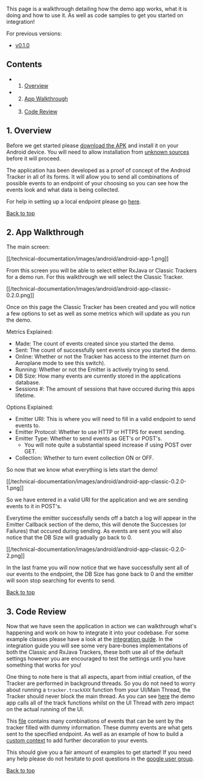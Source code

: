 <a name="top" />

This page is a walkthrough detailing how the demo app works, what it is doing and how to use it.  As well as code samples to get you started on integration!

For previous versions:

* [v0.1.0][0.1.0]

## Contents

- 1. [Overview](#overview)
- 2. [App Walkthrough](#walkthrough)
- 3. [Code Review](#review)

<a name="overview" />

## 1. Overview

Before we get started please [download the APK][download-apk] and install it on your Android device.  You will need to allow installation from [unknown sources][unknown-sources] before it will proceed.

The application has been developed as a proof of concept of the Android Tracker in all of its forms.  It will allow you to send all combinations of possible events to an endpoint of your choosing so you can see how the events look and what data is being collected.

For help in setting up a local endpoint please go [here][testing].

[Back to top](#top)

<a name="walkthrough" />

## 2. App Walkthrough

The main screen:

[[/technical-documentation/images/android/android-app-1.png]]

From this screen you will be able to select either RxJava or Classic Trackers for a demo run.  For this walkthrough we will select the Classic Tracker.

[[/technical-documentation/images/android/android-app-classic-0.2.0.png]]

Once on this page the Classic Tracker has been created and you will notice a few options to set as well as some metrics which will update as you run the demo.

Metrics Explained:

- Made: The count of events created since you started the demo.
- Sent: The count of successfully sent events since you started the demo.
- Online: Whether or not the Tracker has access to the internet (turn on Aeroplane mode to see this switch).
- Running: Whether or not the Emitter is actively trying to send.
- DB Size: How many events are currently stored in the applications database.
- Sessions #: The amount of sessions that have occured during this apps lifetime.

Options Explained:

- Emitter URI: This is where you will need to fill in a valid endpoint to send events to.
- Emitter Protocol: Whether to use HTTP or HTTPS for event sending.
- Emitter Type: Whether to send events as GET's or POST's.
  - You will note quite a substantial speed increase if using POST over GET.
- Collection: Whether to turn event collection ON or OFF.

So now that we know what everything is lets start the demo!

[[/technical-documentation/images/android/android-app-classic-0.2.0-1.png]]

So we have entered in a valid URI for the application and we are sending events to it in POST's.

Everytime the emitter successfully sends off a batch a log will appear in the Emitter Callback section of the demo, this will denote the Successes (or Failures) that occured during sending.  As events are sent you will also notice that the DB Size will gradually go back to 0.

[[/technical-documentation/images/android/android-app-classic-0.2.0-2.png]]

In the last frame you will now notice that we have successfully sent all of our events to the endpoint, the DB Size has gone back to 0 and the emitter will soon stop searching for events to send.

[Back to top](#top)

<a name="review" />

## 3. Code Review

Now that we have seen the application in action we can walkthrough what's happening and work on how to integrate it into your codebase.  For some example classes please have a look at the [integration guide][integration].  In the integration guide you will see some very bare-bones implementations of both the Classic and RxJava Trackers, these both use all of the default settings however you are encouraged to test the settings until you have something that works for you!

One thing to note here is that all aspects, apart from initial creation, of the Tracker are performed in background threads.  So you do not need to worry about running a `tracker.trackXXX` function from your UI/Main Thread, the Tracker should never block the main thread.  As you can see [here][calling-from-ui] the demo app calls all of the track functions whilst on the UI Thread with zero impact on the actual running of the UI.

This [file][events-examples] contains many combinations of events that can be sent by the tracker filled with dummy information.  These dummy events are what gets sent to the specified endpoint.  As well as an example of how to build a [custom context][custom-context] to add further decoration to your events.

This should give you a fair amount of examples to get started!  If you need any help please do not hesitate to post questions in the [google user group][user-group].

[Back to top](#top)

[download-apk]: http://dl.bintray.com/snowplow/snowplow-generic/snowplow-demo-app-release-0.2.1.apk
[unknown-sources]: http://developer.android.com/distribute/tools/open-distribution.html
[integration]: https://github.com/snowplow/snowplow/wiki/Android-Integration
[testing]: https://github.com/snowplow/snowplow/wiki/Android-Testing-locally-and-Debugging
[calling-from-ui]: https://github.com/snowplow/snowplow-android-tracker/blob/master/snowplow-demo-app/src/main/java/com/snowplowanalytics/snowplowtrackerdemo/ClassicDemo.java#L114
[events-examples]: https://github.com/snowplow/snowplow-android-tracker/blob/master/snowplow-demo-app/src/main/java/com/snowplowanalytics/snowplowtrackerdemo/utils/TrackerEvents.java#L41-L87
[custom-context]: https://github.com/snowplow/snowplow-android-tracker/blob/master/snowplow-demo-app/src/main/java/com/snowplowanalytics/snowplowtrackerdemo/utils/TrackerEvents.java#L92-L100
[user-group]: https://groups.google.com/forum/#!forum/snowplow-user
[0.1.0]: https://github.com/snowplow/snowplow/wiki/Android-app-walkthrough-0.1.0
